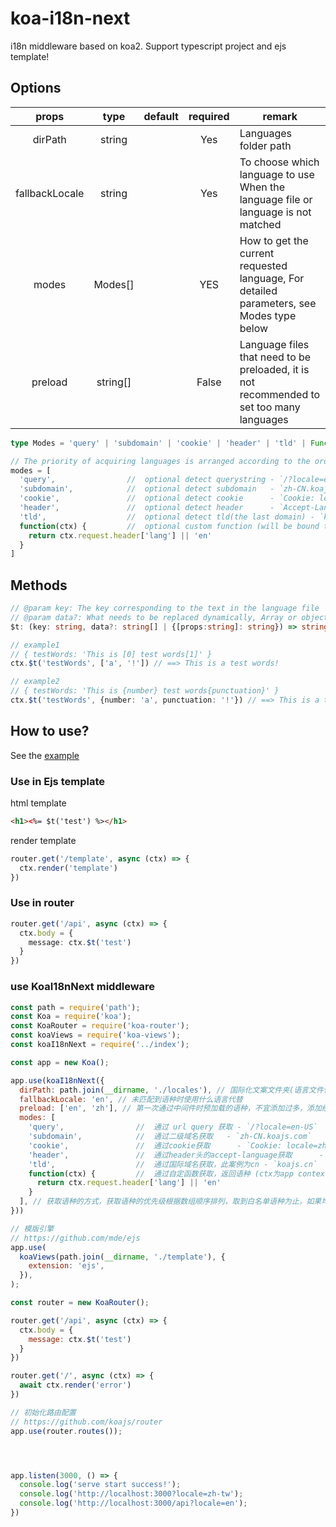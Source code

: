 # koa-i18n-next
i18n middleware based on koa2. Support typescript project and ejs template!

## Options

|     props     |      type       | default | required | remark                        |
| :-----------: | :-------------: | :-----: | :------: | ----------------------------- |
|    dirPath    |     string      |         |    Yes   | Languages folder path         |
|fallbackLocale |     string      |         |    Yes   | To choose which language to use When the language file or language is not matched |
|     modes     |     Modes[]     |         |    YES   | How to get the current requested language, For detailed parameters, see Modes type below |
|    preload    |    string[]     |         |   False  | Language files that need to be preloaded, it is not recommended to set too many languages |

```ts
type Modes = 'query' | 'subdomain' | 'cookie' | 'header' | 'tld' | Function;

// The priority of acquiring languages is arranged according to the order of the array. If none of them are acquired, the language set by fallbackLocale will be used.
modes = [
  'query',                //  optional detect querystring - `/?locale=en-US`
  'subdomain',            //  optional detect subdomain   - `zh-CN.koajs.com`
  'cookie',               //  optional detect cookie      - `Cookie: locale=zh-TW`
  'header',               //  optional detect header      - `Accept-Language: zh-CN,zh;q=0.5`
  'tld',                  //  optional detect tld(the last domain) - `koajs.cn`
  function(ctx) {         //  optional custom function (will be bound to the koa context)
    return ctx.request.header['lang'] || 'en'
  }
]
```

## Methods

```ts
// @param key: The key corresponding to the text in the language file
// @param data?: What needs to be replaced dynamically, Array or object can be passed in
$t: (key: string, data?: string[] | {[props:string]: string}) => string;

// example1
// { testWords: 'This is [0] test words[1]' }
ctx.$t('testWords', ['a', '!']) // ==> This is a test words!

// example2
// { testWords: 'This is {number} test words{punctuation}' }
ctx.$t('testWords', {number: 'a', punctuation: '!'}) // ==> This is a test words!
```


## How to use?

See the [example](./example)

### Use in Ejs template
html template
```html
<h1><%= $t('test') %></h1>  
```
render template
```ts
router.get('/template', async (ctx) => {
  ctx.render('template')
})
```

### Use in router
```ts
router.get('/api', async (ctx) => {
  ctx.body = {
    message: ctx.$t('test')
  }
})
```

### use KoaI18nNext middleware
```js
const path = require('path');
const Koa = require('koa');
const KoaRouter = require('koa-router');
const koaViews = require('koa-views');
const koaI18nNext = require('../index');

const app = new Koa();

app.use(koaI18nNext({
  dirPath: path.join(__dirname, './locales'), // 国际化文案文件夹(语言文件仅支持json格式)
  fallbackLocale: 'en', // 未匹配到语种时使用什么语言代替
  preload: ['en', 'zh'], // 第一次通过中间件时预加载的语种，不宜添加过多，添加经常使用的语种即可
  modes: [
    'query',                //  通过 url query 获取 - `/?locale=en-US`
    'subdomain',            //  通过二级域名获取   - `zh-CN.koajs.com`
    'cookie',               //  通过cookie获取      - `Cookie: locale=zh-TW`
    'header',               //  通过header头的accept-language获取      - `Accept-Language: zh-CN,zh;q=0.5`
    'tld',                  //  通过国际域名获取，此案例为cn - `koajs.cn`
    function(ctx) {         //  通过自定函数获取，返回语种 (ctx为app context)
      return ctx.request.header['lang'] || 'en'
    }
  ], // 获取语种的方式，获取语种的优先级根据数组顺序排列，取到白名单语种为止，如果均没有获取到，则使用fallbackLocale设置的语种
}))

// 模版引擎
// https://github.com/mde/ejs
app.use(
  koaViews(path.join(__dirname, './template'), {
    extension: 'ejs',
  }),
);

const router = new KoaRouter();

router.get('/api', async (ctx) => {
  ctx.body = {
    message: ctx.$t('test')
  }
})

router.get('/', async (ctx) => {
  await ctx.render('error')
})

// 初始化路由配置
// https://github.com/koajs/router
app.use(router.routes());




app.listen(3000, () => {
  console.log('serve start success!');
  console.log('http://localhost:3000?locale=zh-tw');
  console.log('http://localhost:3000/api?locale=en');
})
```
